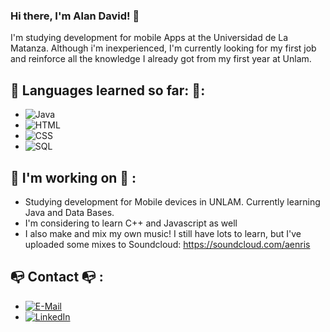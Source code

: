 ### Hi there, I'm Alan David! 👋

I'm studying development for mobile Apps at the Universidad de La Matanza. Although i'm inexperienced, I'm currently looking for my first job and reinforce all the knowledge I already got from my first year at Unlam.

   ## :palm_tree: Languages learned so far: :palm_tree::
- ![Java](https://img.shields.io/badge/Java-f89820?style=for-the-badge&logo=java&logoColor=f89820&labelColor=101010 )
- ![HTML](https://img.shields.io/badge/HTML5-e34c26?style=for-the-badge&logo=html5&logoColor=e34c26&labelColor=101010 )
- ![CSS](https://img.shields.io/badge/CSS3-264de4?style=for-the-badge&logo=css3&logoColor=264de4&labelColor=101010 )
- ![SQL](https://img.shields.io/badge/MySQL-00758F?style=for-the-badge&logo=mysql&logoColor=00758F&labelColor=101010 )


## :dragon_face: I'm working on :dragon_face: :
- Studying development for Mobile devices in UNLAM. Currently learning Java and Data Bases.
- I'm considering to learn C++ and Javascript as well
- I also make and mix my own music! I still have lots to learn, but I've uploaded some mixes to Soundcloud: https://soundcloud.com/aenris

## :mailbox_with_no_mail: Contact :mailbox_with_no_mail: :
- [![E-Mail](https://img.shields.io/badge/Gmail-alandavid223@gmail.com-e34c26?style=for-the-badge&logo=gmail&logoColor=red&labelColor=101010 )](mailto:alandavid223@gmail.com)
- [![LinkedIn](https://img.shields.io/badge/LinkedIn-Alan_David-264de4?style=for-the-badge&logo=linkedin&logoColor=blue&labelColor=101010 )](https://www.linkedin.com/in/alan-david-valdez-77966813a/)



<!--
**alan-david-223/alan-david-223** is a ✨ _special_ ✨ repository because its `README.md` (this file) appears on your GitHub profile.

-->

